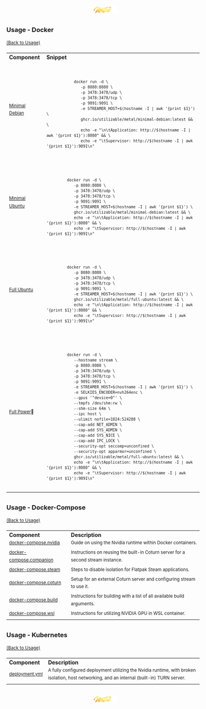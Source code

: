 <div align="center">
   <img src="../../.media/asset/badge/asset_badge_project_backgroundless.png" width="15%" height="auto"/>
</div>

##
<!---
#####################################################
# Usage - Docker
#####################################################
--->
### Usage - Docker
<sup>[(Back to Usage)](../../README.md#usage)</sup>
<br>
<!--- CONTENT --->

<table>
    <tr>
        <td><strong>Component</strong></td>
        <td><strong>Snippet</strong></td>
    </tr>
   <!--- element[0] --->
    <tr>
         <td><sup><a href="">Minimal Debian</a></sup></td>
         <td>
         <br>
         <sup><pre><code>
            docker run -d \
               -p 8080:8080 \
               -p 3478:3478/udp \
               -p 3478:3478/tcp \
               -p 9091:9091 \
               -e STREAMER_HOST=$(hostname -I | awk '{print $1}') \
               ghcr.io/utilizable/metal/minimal-debian:latest && \
               echo -e "\n\tApplication: http://$(hostname -I | awk '{print $1}'):8080" && \
               echo -e "\tSupervisor: http://$(hostname -I | awk '{print $1}'):9091\n"
         </code></pre></sup>
         </td>
    </tr>
    <!--- element[0] --->
    <!--- element[1] --->
    <tr>
       <td><sup><a href="">Minimal Ubuntu</a></sup></td>
       <td>
       <br><sup><pre><code>
         docker run -d \
            -p 8080:8080 \
            -p 3478:3478/udp \
            -p 3478:3478/tcp \
            -p 9091:9091 \
            -e STREAMER_HOST=$(hostname -I | awk '{print $1}') \
            ghcr.io/utilizable/metal/minimal-debian:latest && \
            echo -e "\n\tApplication: http://$(hostname -I | awk '{print $1}'):8080" && \
            echo -e "\tSupervisor: http://$(hostname -I | awk '{print $1}'):9091\n"
       </code></pre></sup>
       </td>
    </tr>
    <!--- element[1] ---> 
    <!--- element[2] --->
    <tr>
       <td><sup><a href="">Full Ubuntu</a></sup></td>
       <td>
       <br><sup><pre><code>
         docker run -d \
            -p 8080:8080 \
            -p 3478:3478/udp \
            -p 3478:3478/tcp \
            -p 9091:9091 \
            -e STREAMER_HOST=$(hostname -I | awk '{print $1}') \
            ghcr.io/utilizable/metal/full-ubuntu:latest && \
            echo -e "\n\tApplication: http://$(hostname -I | awk '{print $1}'):8080" && \
            echo -e "\tSupervisor: http://$(hostname -I | awk '{print $1}'):9091\n"
       </code></pre></sup>
       </td>
    </tr>
    <!--- element[2] --->
    <!--- element[3] --->
    <tr>
       <td><sup><a href="">Full Power</a>🤘</sup></td>
       <td>
       <br><sup><pre><code>
         docker run -d \
            --hostname stream \
            -p 8080:8080 \
            -p 3478:3478/udp \
            -p 3478:3478/tcp \
            -p 9091:9091 \
            -e STREAMER_HOST=$(hostname -I | awk '{print $1}') \
            -e SELKIES_ENCODER=nvh264enc \
            --gpus '"device=0"' \
            --tmpfs /dev/shm:rw \
            --shm-size 64m \
            --ipc host \
            --ulimit nofile=1024:524288 \
            --cap-add NET_ADMIN \
            --cap-add SYS_ADMIN \
            --cap-add SYS_NICE \
            --cap-add IPC_LOCK \
            --security-opt seccomp=unconfined \
            --security-opt apparmor=unconfined \
            ghcr.io/utilizable/metal/full-ubuntu:latest && \
            echo -e "\n\tApplication: http://$(hostname -I | awk '{print $1}'):8080" && \
            echo -e "\tSupervisor: http://$(hostname -I | awk '{print $1}'):9091\n"
       </code></pre></sup>
       </td>
    </tr>
    <!--- element[3] --->
</table>

##
<!---
#####################################################
# Usage - Docker-Compose
#####################################################
--->
### Usage - Docker-Compose
<sup>[(Back to Usage)](../../README.md#usage)</sup>
<br>
<!--- CONTENT --->

<table>
    <tr>
        <td><strong>Component</strong></td>
        <td><strong>Description</strong></td>
    </tr>
    <tr>
        <td><sup><a href=".github/workflows/building_docker.yml">docker-compose.nvidia</a></sup></td>
        <td><sup>Guide on using the Nvidia runtime within Docker containers.</sup></td>
    </tr>
    <tr>
        <td><sup><a href=".github/workflows/building_docker.yml">docker-compose.companion</a></sup></td>
        <td><sup>Instructions on reusing the built-in Coturn server for a second stream instance.</sup></td>
    </tr>
    <tr>
        <td><sup><a href=".github/workflows/building_docker.yml">docker-compose.steam</a></sup></td>
        <td><sup>Steps to disable isolation for Flatpak Steam applications.</sup></td>
    </tr>
    <tr>
        <td><sup><a href=".github/workflows/building_docker.yml">docker-compose.coturn</a></sup></td>
        <td><sup>Setup for an external Coturn server and configuring stream to use it.</sup></td>
    </tr>
    <tr>
        <td><sup><a href=".github/workflows/building_docker.yml">docker-compose.build</a></sup></td>
        <td><sup>Instructions for building with a list of all available build arguments.</sup></td>
    </tr>
    <tr>
        <td><sup><a href=".github/workflows/building_docker.yml">docker-compose.wsl</a></sup></td>
        <td><sup>Instructions for utilizing NVIDIA GPU in WSL container.</sup></td>
    </tr>
</table>

##
<!---
#####################################################
# Usage - Kubernetes
#####################################################
--->
### Usage - Kubernetes
<sup>[(Back to Usage)](../../README.md#usage)</sup>
<br>
<!--- CONTENT --->

<table>
    <tr>
        <td><strong>Component</strong></td>
        <td><strong>Description</strong></td>
    </tr>
    <tr>
        <td><sup><a href=".github/workflows/building_docker.yml">deployment.yml</a></sup></td>
        <td><sup>A fully configured deployment utilizing the Nvidia runtime, with broken isolation, host networking, and an internal (built-in) TURN server.</sup></td>
    </tr>
</table>

##
<!---
#####################################################
# Usage - Helm - WIP!
#####################################################
--->
<!--- WIP 
### Usage - Helm:
<sup>[(Back to Usage)](../../README.md#usage)</sup>
<br>
<sup>[(Back to Readme)](../../README.md#table-of-contents)</sup><br>

<img src="../../.media/asset/helper/asset_helper_wip.png" align="right" width="10%" height="auto"/>
##
--->

<div align="center">
   <img src="../../.media/asset/badge/asset_badge_project_backgroundless.png" width="15%" height="auto"/>
</div>
